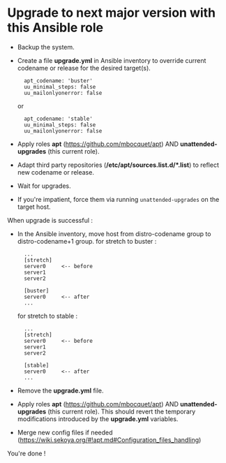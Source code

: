 # Upgrade to next major version with this Ansible role

* Backup the system.
* Create a file **upgrade.yml** in Ansible inventory to override current codename or release for the desired target(s).
        
        apt_codename: 'buster'
        uu_minimal_steps: false
        uu_mailonlyonerror: false
  or

        apt_codename: 'stable'
        uu_minimal_steps: false
        uu_mailonlyonerror: false
* Apply roles **apt** (<a href="https://github.com/mbocquet/apt" target="new">https://github.com/mbocquet/apt</a>) AND **unattended-upgrades** (this current role).
* Adapt third party repositories (**/etc/apt/sources.list.d/\*.list**) to reflect new codename or release.
* Wait for upgrades.
* If you're impatient, force them via running `unattended-upgrades` on the target host.

When upgrade is successful :

* In the Ansible inventory, move host from distro-codename group to distro-codename+1 group.
  for stretch to buster :

        ...
        [stretch]
        server0     <-- before
        server1
        server2

        [buster]
        server0     <-- after
        ...

  for stretch to stable :

        ...
        [stretch]
        server0     <-- before
        server1
        server2

        [stable]
        server0     <-- after
        ...
* Remove the **upgrade.yml** file.
* Apply roles **apt** (<a href="https://github.com/mbocquet/apt" target="new">https://github.com/mbocquet/apt</a>) AND **unattended-upgrades** (this current role). This should revert the temporary modifications introduced by the **upgrade.yml** variables.
* Merge new config files if needed (<a href="https://wiki.sekoya.org/#!apt.md#Configuration_files_handling" target="new">https://wiki.sekoya.org/#!apt.md#Configuration_files_handling</a>)

You're done !
